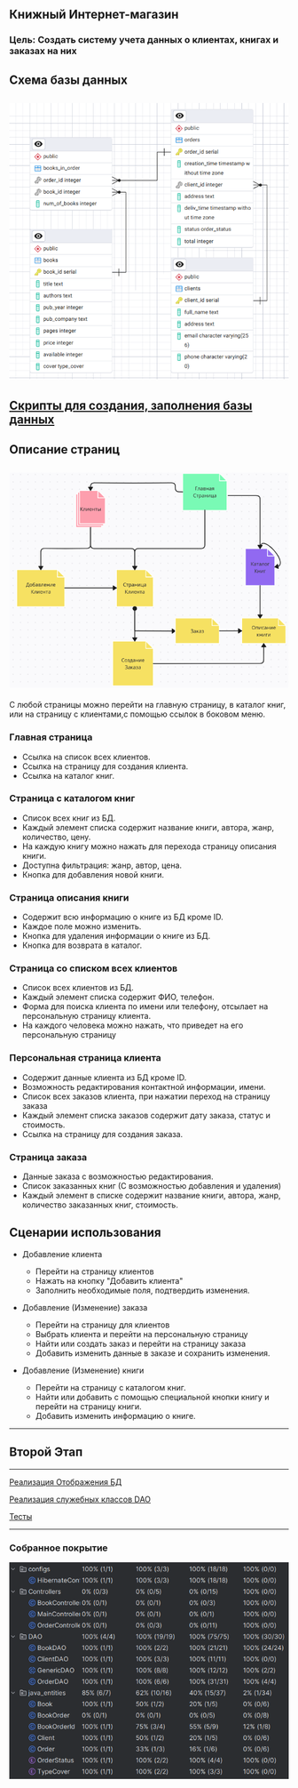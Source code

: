 Книжный Интернет-магазин
---
### Цель: Создать систему учета данных о клиентах, книгах и заказах на них

Схема базы данных
-----------------
![Alt text](photo/db.png)
---
[Cкрипты для создания, заполнения базы данных](https://github.com/SorbaI/web/tree/master/src/main/PostgreSQL)
---
Описание страниц
-----------------------
![Alt text](photo/pages.png)
-----------------------
С любой страницы можно перейти на главную страницу, в каталог книг, или на страницу с клиентами,с помощью ссылок в боковом меню.

### Главная страница
- Ссылка на список всех клиентов.
- Ссылка на страницу для создания клиента.
- Ссылка на каталог книг.


### Страница с каталогом книг
- Список всех книг из БД. 
- Каждый элемент списка содержит название книги, автора, жанр, количество, цену.
- На каждую книгу можно нажать для перехода страницу описания книги.
- Доступна фильтрация: жанр, автор, цена.
- Кнопка для добавления новой книги.

### Страница описания книги
- Содержит всю информацию о книге из БД кроме ID.
- Каждое поле можно изменить.
- Кнопка для удаления информации о книге из БД.
- Кнопка для возврата в каталог.

### Страница со списком всех клиентов
- Список всех клиентов из БД.
- Каждый элемент списка содержит ФИО, телефон.
- Форма для поиска клиента по имени или телефону, отсылает на персональную страницу клиента.
- На каждого человека можно нажать, что приведет на его персональную страницу


### Персональная страница клиента
- Содержит данные клиента из БД кроме ID.
- Возможность редактирования контактной информации, имени.
- Список всех заказов клиента, при нажатии переход на страницу заказа
- Каждый элемент списка заказов содержит дату заказа, статус и стоимость.
- Ссылка на страницу для создания заказа.

### Страница заказа
- Данные заказа с возможностью редактирования.
- Список заказанных книг (С возможностью добавления и удаления)
- Каждый элемент в списке содержит название книги, автора, жанр, количество заказанных книг, стоимость.


Сценарии использования
----------------------

- Добавление клиента
    - Перейти на страницу клиентов
    - Нажать на кнопку "Добавить клиента"
    - Заполнить необходимые поля, подтвердить изменения.
  
- Добавление (Изменение) заказа
    - Перейти на страницу для клиентов
    - Выбрать клиента и перейти на персональную страницу
    - Найти или создать заказ и перейти на страницу заказа
    - Добавить изменить данные в заказе и сохранить изменения.

- Добавление (Изменение) книги
    - Перейти на страницу с каталогом книг.
    - Найти или добавить с помощью специальной кнопки книгу и перейти на страницу книги.
    - Добавить изменить информацию о книге.
	
---

Второй Этап
-------------
-------------
[Реализация Отображения БД](https://github.com/SorbaI/web/tree/master/src/main/java/java_entities)

[Реализация служебных классов DAO](https://github.com/SorbaI/web/tree/master/src/main/java/DAO)

[Тесты](https://github.com/SorbaI/web/tree/master/src/test/java/main.DAOTests.java)

---
### Собранное покрытие

![Alt text](photo/coverage.png)